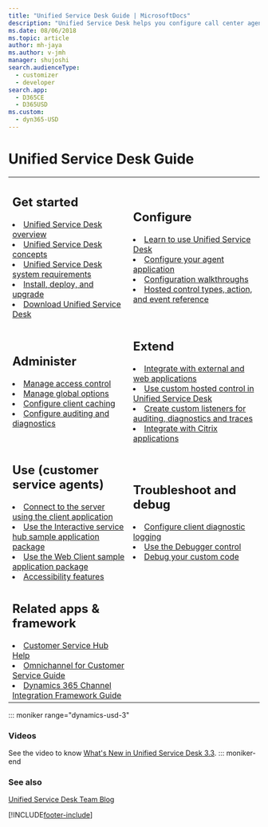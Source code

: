 ```yaml
---
title: "Unified Service Desk Guide | MicrosoftDocs"
description: "Unified Service Desk helps you configure call center agent applications that provide customer service agents with immediate and unified access to business critical customer information stored in your instance."
ms.date: 08/06/2018
ms.topic: article
author: mh-jaya
ms.author: v-jmh
manager: shujoshi
search.audienceType: 
  - customizer
  - developer
search.app: 
  - D365CE
  - D365USD
ms.custom: 
  - dyn365-USD
---
```


# Unified Service Desk Guide

<table>
<tr>
<td>

<h2> Get started </h2>
<li><a href="admin/overview-unified-service-desk.md" data-raw-source="[Unified Service Desk overview](admin/overview-unified-service-desk.md)">Unified Service Desk overview</a></li>
<li><a href="understand-unified-service-desk-concepts.md" data-raw-source="[Unified Service Desk concepts](understand-unified-service-desk-concepts.md)">Unified Service Desk concepts</a></li>
<li><a href="admin/unified-service-desk-system-requirements.md" data-raw-source="[Unified Service Desk system requirements](admin/unified-service-desk-system-requirements.md)">Unified Service Desk system requirements</a></li>
<li><a href="admin/install-upgrade-deploy-unified-service-desk.md" data-raw-source="[Install, deploy, and upgrade](admin/install-upgrade-deploy-unified-service-desk.md)">Install, deploy, and upgrade</a></li>
<li><a href="download-unified-service-desk.md" data-raw-source="[Download Unified Service Desk](download-unified-service-desk.md)">Download Unified Service Desk</a></li>
</td>
<td>

<h2> Configure </h2>

<li><a href="learn-to-use-unified-service-desk.md" data-raw-source="[Learn to use Unified Service Desk](learn-to-use-unified-service-desk.md)">Learn to use Unified Service Desk</a></li>
<li><a href="get-started-configuring-agent-application.md" data-raw-source="[Configure your agent application](get-started-configuring-agent-application.md)">Configure your agent application</a></li>
<li><a href="unified-service-desk-configuration-walkthroughs.md" data-raw-source="[Configuration walkthroughs](unified-service-desk-configuration-walkthroughs.md)">Configuration walkthroughs</a></li>
<li><a href="hosted-control-types-action-event-reference.md" data-raw-source="[Hosted control types, action, and event reference](hosted-control-types-action-event-reference.md)">Hosted control types, action, and event reference</a></li>
</td>
</tr>
<tr>
<td>

<h2> Administer </h2>

<li><a href="admin/security-unified-service-desk.md" data-raw-source="[Manage access control](admin/security-unified-service-desk.md)">Manage access control</a></li>
<li><a href="admin/manage-options-unified-service-desk.md" data-raw-source="[Manage global options](admin/manage-options-unified-service-desk.md)">Manage global options</a></li>
<li><a href="admin/configure-client-caching-unified-service-desk.md" data-raw-source="[Configure client caching](admin/configure-client-caching-unified-service-desk.md)">Configure client caching</a></li>
<li><a href="admin/configure-auditing-diagnostics-unified-service-desk.md" data-raw-source="[Configure auditing and diagnostics](admin/configure-auditing-diagnostics-unified-service-desk.md)">Configure auditing and diagnostics</a></li>
</td>
<td>

<h2> Extend </h2>

<li><a href="integrate-external-applications-web-applications.md" data-raw-source="[Integrate with external and web applications](integrate-external-applications-web-applications.md)">Integrate with external and web applications</a></li>
<li><a href="use-custom-hosted-control-unified-service-desk.md" data-raw-source="[Use custom hosted control in Unified Service Desk](use-custom-hosted-control-unified-service-desk.md)">Use custom hosted control in Unified Service Desk</a></li>
<li><a href="create-custom-listeners-auditing-diagnostics-traces.md" data-raw-source="[Create custom listeners for auditing, diagnostics and traces](create-custom-listeners-auditing-diagnostics-traces.md)">Create custom listeners for auditing, diagnostics and traces</a></li>
<li><a href="integrate-citrix-applications.md" data-raw-source="[Integrate with Citrix applications](integrate-citrix-applications.md)">Integrate with Citrix applications</a></li>
</td>
</tr>
<tr>
<td>

<h2> Use (customer service agents) </h2>

<li><a href="admin/connect-dynamics-365-instance-using-unified-service-desk-client.md" data-raw-source="[Connect to the server using the client application](admin/connect-dynamics-365-instance-using-unified-service-desk-client.md)">Connect to the server using the client application</a></li>
<li><a href="admin/unified-service-desk-interactive-service-hub-package.md" data-raw-source="[Use the Interactive service hub sample application package](admin/unified-service-desk-interactive-service-hub-package.md)">Use the Interactive service hub sample application package</a></li>
<li><a href="admin/unified-service-desk-dynamics-365-web-client-package.md" data-raw-source="[Use the Web Client sample application package](admin/unified-service-desk-dynamics-365-web-client-package.md)">Use the Web Client sample application package</a></li>
<li><a href="admin/accessibility-unified-service-desk-microsoft-dynamics-365.md" data-raw-source="[Accessibility features](admin/accessibility-unified-service-desk-microsoft-dynamics-365.md)">Accessibility features</a></li>

</td>
<td>

<h2> Troubleshoot and debug</h2>

<li><a href="admin/configure-client-diagnostic-logging-unified-service-desk.md" data-raw-source="[Configure client diagnostic logging](admin/configure-client-diagnostic-logging-unified-service-desk.md)">Configure client diagnostic logging</a></li>
<li><a href="use-debugger-control-unified-service-desk.md" data-raw-source="[Use the Debugger control](use-debugger-control-unified-service-desk.md)">Use the Debugger control</a></li>
<li><a href="debug-custom-code-unified-service-desk.md" data-raw-source="[Debug your custom code](debug-custom-code-unified-service-desk.md)">Debug your custom code</a></li>
</td>
</tr>

<tr>
<td>
<h2>Related apps & framework</h2>

<li><a href="/dynamics365/customer-service/help-hub" data-raw-source="[Customer Service Hub Help](../customer-service/help-hub.md)">Customer Service Hub Help</a></li>
<li><a href="/dynamics365/omnichannel/omnichannel-customer-service-guide" data-raw-source="[Omnichannel for Customer Service Guide](../customer-service/introduction-omnichannel.md)">Omnichannel for Customer Service Guide</a></li>
<li><a href="/dynamics365/customer-service/channel-integration-framework/channel-integration-framework" data-raw-source="[Dynamics 365 Channel Integration Framework Guide](../customer-service/channel-integration-framework/channel-integration-framework.md)">Dynamics 365 Channel Integration Framework Guide</a></li>

</td>
</tr>
</table>

::: moniker range="dynamics-usd-3"
### Videos

See the video to know [What's New in Unified Service Desk 3.3](https://go.microsoft.com/fwlink/?linkid=2008774).
::: moniker-end

### See also

 <a href="https://blogs.msdn.com/b/usd/" data-raw-source="[Unified Service Desk Team Blog](https://blogs.msdn.com/b/usd/)">Unified Service Desk Team Blog</a>


[!INCLUDE[footer-include](../includes/footer-banner.md)]
